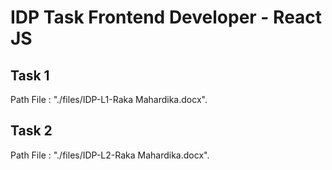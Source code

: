 # IDP Task Frontend Developer - React JS

## Task 1
Path File : "./files/IDP-L1-Raka Mahardika.docx".
## Task 2
Path File : "./files/IDP-L2-Raka Mahardika.docx".